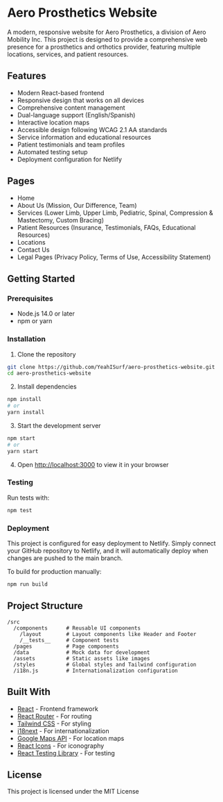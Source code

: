 # Aero Prosthetics Website

A modern, responsive website for Aero Prosthetics, a division of Aero Mobility Inc. This project is designed to provide a comprehensive web presence for a prosthetics and orthotics provider, featuring multiple locations, services, and patient resources.

## Features

- Modern React-based frontend
- Responsive design that works on all devices
- Comprehensive content management
- Dual-language support (English/Spanish)
- Interactive location maps
- Accessible design following WCAG 2.1 AA standards
- Service information and educational resources
- Patient testimonials and team profiles
- Automated testing setup
- Deployment configuration for Netlify

## Pages

- Home
- About Us (Mission, Our Difference, Team)
- Services (Lower Limb, Upper Limb, Pediatric, Spinal, Compression & Mastectomy, Custom Bracing)
- Patient Resources (Insurance, Testimonials, FAQs, Educational Resources)
- Locations
- Contact Us
- Legal Pages (Privacy Policy, Terms of Use, Accessibility Statement)

## Getting Started

### Prerequisites

- Node.js 14.0 or later
- npm or yarn

### Installation

1. Clone the repository
```bash
git clone https://github.com/YeahISurf/aero-prosthetics-website.git
cd aero-prosthetics-website
```

2. Install dependencies
```bash
npm install
# or
yarn install
```

3. Start the development server
```bash
npm start
# or
yarn start
```

4. Open [http://localhost:3000](http://localhost:3000) to view it in your browser

### Testing

Run tests with:
```bash
npm test
```

### Deployment

This project is configured for easy deployment to Netlify. Simply connect your GitHub repository to Netlify, and it will automatically deploy when changes are pushed to the main branch.

To build for production manually:
```bash
npm run build
```

## Project Structure

```
/src
  /components      # Reusable UI components
    /layout        # Layout components like Header and Footer
    /__tests__     # Component tests
  /pages           # Page components
  /data            # Mock data for development
  /assets          # Static assets like images
  /styles          # Global styles and Tailwind configuration
  /i18n.js         # Internationalization configuration
```

## Built With

- [React](https://reactjs.org/) - Frontend framework
- [React Router](https://reactrouter.com/) - For routing
- [Tailwind CSS](https://tailwindcss.com/) - For styling
- [i18next](https://www.i18next.com/) - For internationalization
- [Google Maps API](https://developers.google.com/maps) - For location maps
- [React Icons](https://react-icons.github.io/react-icons/) - For iconography
- [React Testing Library](https://testing-library.com/docs/react-testing-library/intro/) - For testing

## License

This project is licensed under the MIT License